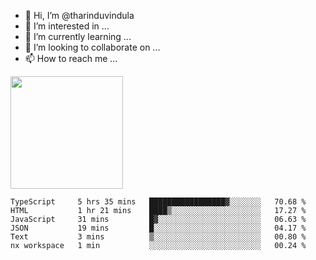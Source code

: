 - 👋 Hi, I’m @tharinduvindula
- 👀 I’m interested in ...
- 🌱 I’m currently learning ...
- 💞️ I’m looking to collaborate on ...
- 📫 How to reach me ...

<!---
tharinduvindula/tharinduvindula is a ✨ special ✨ repository because its `README.md` (this file) appears on your GitHub profile.
You can click the Preview link to take a look at your changes.
--->

<img height="180em" src="https://github-readme-stats.vercel.app/api?username=tharinduvindula&show_icons=true&hide_border=false&&count_private=true&include_all_commits=true" />


<!--START_SECTION:waka-->

```text
TypeScript     5 hrs 35 mins   █████████████████▓░░░░░░░   70.68 %
HTML           1 hr 21 mins    ████▒░░░░░░░░░░░░░░░░░░░░   17.27 %
JavaScript     31 mins         █▓░░░░░░░░░░░░░░░░░░░░░░░   06.63 %
JSON           19 mins         █░░░░░░░░░░░░░░░░░░░░░░░░   04.17 %
Text           3 mins          ▒░░░░░░░░░░░░░░░░░░░░░░░░   00.80 %
nx workspace   1 min           ░░░░░░░░░░░░░░░░░░░░░░░░░   00.24 %
```

<!--END_SECTION:waka-->
